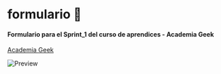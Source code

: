 # formulario :orange_book:
#### Formulario para el Sprint_1 del curso de aprendices - Academia Geek
[Academia Geek](https://makaia.org/portfolio/academia-geek/)

![Preview](https://user-images.githubusercontent.com/73502439/117676886-92f7c980-b173-11eb-9ac7-e7208daef53f.png)
